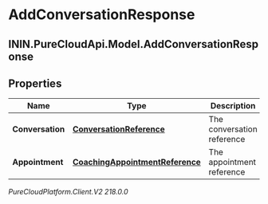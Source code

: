 # AddConversationResponse

## ININ.PureCloudApi.Model.AddConversationResponse

## Properties

|Name | Type | Description | Notes|
|------------ | ------------- | ------------- | -------------|
| **Conversation** | [**ConversationReference**](ConversationReference) | The conversation reference | [optional] |
| **Appointment** | [**CoachingAppointmentReference**](CoachingAppointmentReference) | The appointment reference | [optional] |



_PureCloudPlatform.Client.V2 218.0.0_
